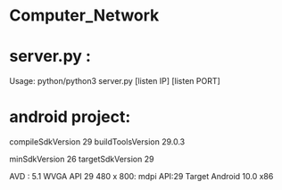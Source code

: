 # Computer_Network

# server.py :  
Usage: python/python3 server.py [listen IP] [listen PORT]

# android project:
compileSdkVersion 29
buildToolsVersion 29.0.3

minSdkVersion 26
targetSdkVersion 29

AVD : 5.1 WVGA API 29   480 x 800: mdpi   API:29   Target Android 10.0   x86